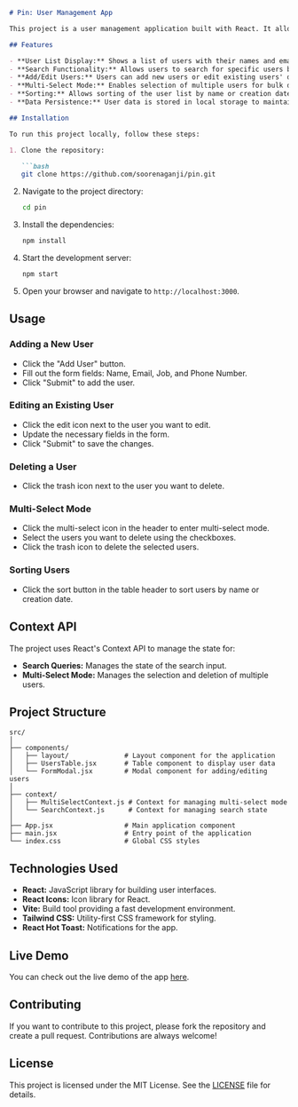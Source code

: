 

```markdown
# Pin: User Management App

This project is a user management application built with React. It allows users to manage and edit user data, featuring a multi-select option, sorting functionality, and a modal for adding or editing users. User data is persisted using the browser's local storage.

## Features

- **User List Display:** Shows a list of users with their names and emails.
- **Search Functionality:** Allows users to search for specific users by name or email.
- **Add/Edit Users:** Users can add new users or edit existing users' details.
- **Multi-Select Mode:** Enables selection of multiple users for bulk deletion.
- **Sorting:** Allows sorting of the user list by name or creation date.
- **Data Persistence:** User data is stored in local storage to maintain state across sessions.

## Installation

To run this project locally, follow these steps:

1. Clone the repository:

   ```bash
   git clone https://github.com/soorenaganji/pin.git
   ```
2. Navigate to the project directory:
   ```bash
   cd pin
   ```
3. Install the dependencies:
   ```bash
   npm install
   ```
4. Start the development server:
   ```bash
   npm start
   ```
5. Open your browser and navigate to `http://localhost:3000`.

## Usage

### Adding a New User
- Click the "Add User" button.
- Fill out the form fields: Name, Email, Job, and Phone Number.
- Click "Submit" to add the user.

### Editing an Existing User
- Click the edit icon next to the user you want to edit.
- Update the necessary fields in the form.
- Click "Submit" to save the changes.

### Deleting a User
- Click the trash icon next to the user you want to delete.

### Multi-Select Mode
- Click the multi-select icon in the header to enter multi-select mode.
- Select the users you want to delete using the checkboxes.
- Click the trash icon to delete the selected users.

### Sorting Users
- Click the sort button in the table header to sort users by name or creation date.

## Context API

The project uses React's Context API to manage the state for:
- **Search Queries:** Manages the state of the search input.
- **Multi-Select Mode:** Manages the selection and deletion of multiple users.

## Project Structure

```
src/
│
├── components/
│   ├── layout/              # Layout component for the application
│   ├── UsersTable.jsx       # Table component to display user data
│   └── FormModal.jsx        # Modal component for adding/editing users
│
├── context/
│   ├── MultiSelectContext.js # Context for managing multi-select mode
│   └── SearchContext.js      # Context for managing search state
│
├── App.jsx                  # Main application component
├── main.jsx                 # Entry point of the application
└── index.css                # Global CSS styles
```

## Technologies Used

- **React:** JavaScript library for building user interfaces.
- **React Icons:** Icon library for React.
- **Vite:** Build tool providing a fast development environment.
- **Tailwind CSS:** Utility-first CSS framework for styling.
- **React Hot Toast:** Notifications for the app.

## Live Demo

You can check out the live demo of the app [here](https://pin-urqq.vercel.app/).

## Contributing

If you want to contribute to this project, please fork the repository and create a pull request. Contributions are always welcome!

## License

This project is licensed under the MIT License. See the [LICENSE](LICENSE) file for details.

```

